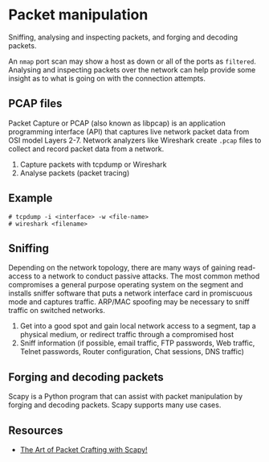 # Packet manipulation

Sniffing, analysing and inspecting packets, and forging and decoding packets.

An `nmap` port scan may show a host as down or all of the ports as `filtered`. Analysing and inspecting packets over the network can help provide some insight as to what is going on with the connection attempts.

## PCAP files

Packet Capture or PCAP (also known as libpcap) is an application programming interface (API) that captures live network packet data from OSI model Layers 2-7. Network analyzers like Wireshark create `.pcap` files to collect and record packet data from a network. 

1. Capture packets  with tcpdump or Wireshark
2. Analyse packets (packet tracing)

## Example

```text
# tcpdump -i <interface> -w <file-name>
# wireshark <filename>
```

## Sniffing

Depending on the network topology, there are many ways of gaining read-access to a network to conduct passive attacks. The most common method compromises a general purpose operating system on the segment and installs sniffer software that puts a network interface card in promiscuous mode and captures traffic. ARP/MAC spoofing may be necessary to sniff traffic on switched networks.

1. Get into a good spot and gain local network access to a segment, tap a physical medium, or redirect traffic through a compromised host    
2. Sniff information (if possible, email traffic, FTP passwords, Web traffic, Telnet passwords, Router configuration, Chat sessions, DNS traffic)

## Forging and decoding packets

Scapy is a Python program that can assist with packet manipulation by forging and decoding packets. Scapy supports 
many use cases.

## Resources

* [The Art of Packet Crafting with Scapy!](https://0xbharath.github.io/art-of-packet-crafting-with-scapy/index.html)

